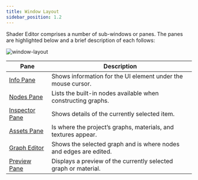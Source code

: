 ```yaml
---
title: Window Layout
sidebar_position: 1.2
---
```


Shader Editor comprises a number of sub-windows or panes. The panes are highlighted below and a brief description of each follows:

![window-layout](/img/shader-editor/window-layout.png)

| Pane                | Description                                                       |
| ------------------- | ----------------------------------------------------------------- |
| [Info Pane][2]      | Shows information for the UI element under the mouse cursor.      |
| [Nodes Pane][3]     | Lists the built-in nodes available when constructing graphs.      |
| [Inspector Pane][4] | Shows details of the currently selected item.                     |
| [Assets Pane][5]    | Is where the project’s graphs, materials, and textures appear.    |
| [Graph Editor][6]   | Shows the selected graph and is where nodes and edges are edited. |
| [Preview Pane][7]   | Displays a preview of the currently selected graph or material.   |

[2]: /shader-editor/window-layout/info-pane
[3]: /shader-editor/window-layout/nodes-pane
[4]: /shader-editor/window-layout/inspector-pane
[5]: /shader-editor/window-layout/assets-pane
[6]: /shader-editor/window-layout/graph-editor
[7]: /shader-editor/window-layout/preview-pane
